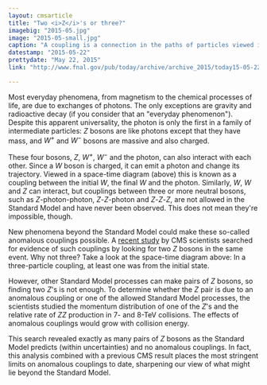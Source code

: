 ```yaml
---
layout: cmsarticle
title: "Two <i>Z</i>'s or three?"
imagebig: "2015-05.jpg"
image: "2015-05-small.jpg"
caption: "A coupling is a connection in the paths of particles viewed in a diagram in which one axis represents the flow of time. A triple coupling could be one particle decaying into two or two particles colliding and forming one. In the Standard Model, <i>W</i>-<i>W</i>-photon is allowed, but <i>Z</i>-<i>Z</i>-photon is not."
datestamp: "2015-05-22"
prettydate: "May 22, 2015"
link: "http://www.fnal.gov/pub/today/archive/archive_2015/today15-05-22.html"

---
```


Most everyday phenomena, from magnetism to the chemical processes of life, are due to exchanges of photons. The only exceptions are gravity and radioactive decay (if you consider that an "everyday phenomenon"). Despite this apparent universality, the photon is only the first in a family of intermediate particles: <i>Z</i> bosons are like photons except that they have mass, and <i>W<sup>+</sup></i> and <i>W<sup>−</sup></i> bosons are massive and also charged.

These four bosons, <i>Z</i>, <i>W<sup>+</sup></i>, <i>W<sup>−</sup></i> and the photon, can also interact with each other. Since a <i>W</i> boson is charged, it can emit a photon and change its trajectory. Viewed in a space-time diagram (above) this is known as a coupling between the initial <i>W</i>, the final <i>W</i> and the photon. Similarly, <i>W</i>, <i>W</i> and <i>Z</i> can interact, but couplings between three or more neutral bosons, such as <i>Z</i>-photon-photon, <i>Z</i>-<i>Z</i>-photon and <i>Z</i>-<i>Z</i>-<i>Z</i>, are not allowed in the Standard Model and have never been observed. This does not mean they're impossible, though.

New phenomena beyond the Standard Model could make these so-called anomalous couplings possible. A [recent study](http://arxiv.org/abs/1503.05467) by CMS scientists searched for evidence of such couplings by looking for two <i>Z</i> bosons in the same event. Why not three? Take a look at the space-time diagram above: In a three-particle coupling, at least one was from the initial state.

However, other Standard Model processes can make pairs of <i>Z</i> bosons, so finding two <i>Z</i>'s is not enough. To determine whether the <i>Z</i> pair is due to an anomalous coupling or one of the allowed Standard Model processes, the scientists studied the momentum distribution of one of the <i>Z</i>'s and the relative rate of <i>Z</i><i>Z</i> production in 7- and 8-TeV collisions. The effects of anomalous couplings would grow with collision energy.

This search revealed exactly as many pairs of <i>Z</i> bosons as the Standard Model predicts (within uncertainties) and no anomalous couplings. In fact, this analysis combined with a previous CMS result places the most stringent limits on anomalous couplings to date, sharpening our view of what might lie beyond the Standard Model.
